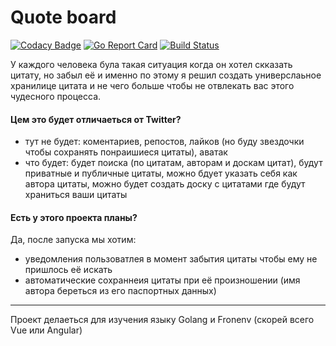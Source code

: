 # Quote board

[![Codacy Badge](https://api.codacy.com/project/badge/Grade/ba453dd1e5134cb894805a31a7fb255e)](https://www.codacy.com/app/skar404/sharelink?utm_source=github.com&amp;utm_medium=referral&amp;utm_content=skar404/sharelink&amp;utm_campaign=Badge_Grade)
[![Go Report Card](https://goreportcard.com/badge/github.com/skar404/sharelink)](https://goreportcard.com/report/github.com/skar404/sharelink)
[![Build Status](https://cloud.drone.io/api/badges/skar404/sharelink/status.svg)](https://cloud.drone.io/skar404/sharelink)

У каждого человека була такая ситуация когда он хотел скказать цитату, но забыл её и именно по этому я решил создать универслаьное хранилице цитата и не чего больше чтобы не отвлекать вас этого чудесного процесса.

#### Цем это будет отличаеться от Twitter\? 
  - тут не будет: коментариев, репостов, лайков (но буду звездочки чтобы сохранять понраишиеся цитаты), аватак
  - что будет: будет поиска (по цитатам, авторам и доскам цитат), будут приватные и публичные цитаты, можно бдует указать себя как автора цитаты, можно будет создать доску с цитатами где будут храниться ваши цитаты 

#### Есть у этого проекта планы\? 
Да, после запуска мы хотим: 
  - уведомления пользоватлея в момент забытия цитаты чтобы ему не пришлось её искать 
  - автоматические сохраннеия цитаты при её произношении (имя автора береться из его паспортных данных) 

---

Проект делаеться для изучения языку Golang и Fronenv (скорей всего Vue или Angular)
